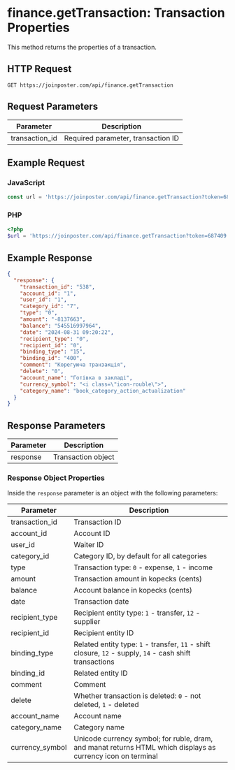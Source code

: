 # finance.getTransaction: Transaction Properties

This method returns the properties of a transaction.

## HTTP Request

```
GET https://joinposter.com/api/finance.getTransaction
```

## Request Parameters

| Parameter | Description |
|-----------|-------------|
| transaction_id | Required parameter, transaction ID |

## Example Request

### JavaScript

```javascript
const url = 'https://joinposter.com/api/finance.getTransaction?token=687409:4164553abf6a031302898da7800b59fb&transaction_id=538';
```

### PHP

```php
<?php
$url = 'https://joinposter.com/api/finance.getTransaction?token=687409:4164553abf6a031302898da7800b59fb&transaction_id=538';
```

## Example Response

```json
{
  "response": {
    "transaction_id": "538",
    "account_id": "1",
    "user_id": "1",
    "category_id": "7",
    "type": "0",
    "amount": "-8137663",
    "balance": "545516997964",
    "date": "2024-08-31 09:20:22",
    "recipient_type": "0",
    "recipient_id": "0",
    "binding_type": "15",
    "binding_id": "400",
    "comment": "Корегуюча транзакція",
    "delete": "0",
    "account_name": "Готівка в закладі",
    "currency_symbol": "<i class=\"icon-rouble\">",
    "category_name": "book_category_action_actualization"
  }
}
```

## Response Parameters

| Parameter | Description |
|-----------|-------------|
| response | Transaction object |

### Response Object Properties

Inside the `response` parameter is an object with the following parameters:

| Parameter | Description |
|-----------|-------------|
| transaction_id | Transaction ID |
| account_id | Account ID |
| user_id | Waiter ID |
| category_id | Category ID, by default for all categories |
| type | Transaction type: `0` - expense, `1` - income |
| amount | Transaction amount in kopecks (cents) |
| balance | Account balance in kopecks (cents) |
| date | Transaction date |
| recipient_type | Recipient entity type: `1` - transfer, `12` - supplier |
| recipient_id | Recipient entity ID |
| binding_type | Related entity type: `1` - transfer, `11` - shift closure, `12` - supply, `14` - cash shift transactions |
| binding_id | Related entity ID |
| comment | Comment |
| delete | Whether transaction is deleted: `0` - not deleted, `1` - deleted |
| account_name | Account name |
| category_name | Category name |
| currency_symbol | Unicode currency symbol; for ruble, dram, and manat returns HTML which displays as currency icon on terminal |